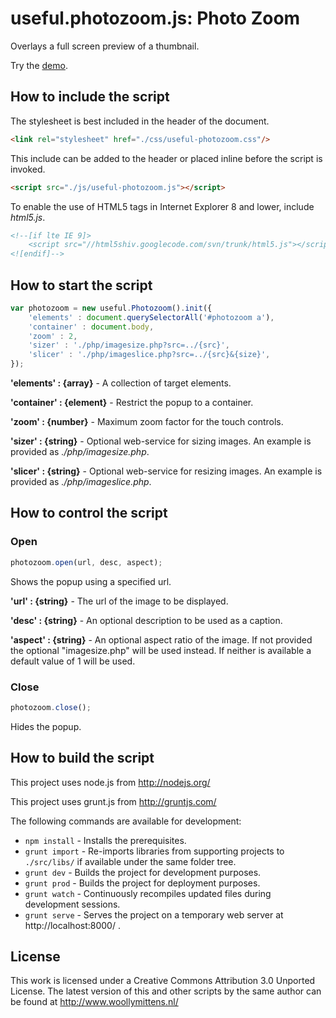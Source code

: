 # useful.photozoom.js: Photo Zoom

Overlays a full screen preview of a thumbnail.

Try the <a href="http://www.woollymittens.nl/useful/default.php?url=useful-photozoom">demo</a>.

## How to include the script

The stylesheet is best included in the header of the document.

```html
<link rel="stylesheet" href="./css/useful-photozoom.css"/>
```

This include can be added to the header or placed inline before the script is invoked.

```html
<script src="./js/useful-photozoom.js"></script>
```

To enable the use of HTML5 tags in Internet Explorer 8 and lower, include *html5.js*.

```html
<!--[if lte IE 9]>
	<script src="//html5shiv.googlecode.com/svn/trunk/html5.js"></script>
<![endif]-->
```

## How to start the script

```javascript
var photozoom = new useful.Photozoom().init({
	'elements' : document.querySelectorAll('#photozoom a'),
	'container' : document.body,
	'zoom' : 2,
	'sizer' : './php/imagesize.php?src=../{src}',
	'slicer' : './php/imageslice.php?src=../{src}&{size}',
});
```

**'elements' : {array}** - A collection of target elements.

**'container' : {element}** - Restrict the popup to a container.

**'zoom' : {number}** - Maximum zoom factor for the touch controls.

**'sizer' : {string}** - Optional web-service for sizing images. An example is provided as *./php/imagesize.php*.

**'slicer' : {string}** - Optional web-service for resizing images. An example is provided as *./php/imageslice.php*.

## How to control the script

### Open

```javascript
photozoom.open(url, desc, aspect);
```

Shows the popup using a specified url.

**'url' : {string}** - The url of the image to be displayed.

**'desc' : {string}** - An optional description to be used as a caption.

**'aspect' : {string}** - An optional aspect ratio of the image. If not provided the optional "imagesize.php" will be used instead. If neither is available a default value of 1 will be used.

### Close

```javascript
photozoom.close();
```

Hides the popup.

## How to build the script

This project uses node.js from http://nodejs.org/

This project uses grunt.js from http://gruntjs.com/

The following commands are available for development:
+ `npm install` - Installs the prerequisites.
+ `grunt import` - Re-imports libraries from supporting projects to `./src/libs/` if available under the same folder tree.
+ `grunt dev` - Builds the project for development purposes.
+ `grunt prod` - Builds the project for deployment purposes.
+ `grunt watch` - Continuously recompiles updated files during development sessions.
+ `grunt serve` - Serves the project on a temporary web server at http://localhost:8000/ .

## License

This work is licensed under a Creative Commons Attribution 3.0 Unported License. The latest version of this and other scripts by the same author can be found at http://www.woollymittens.nl/
